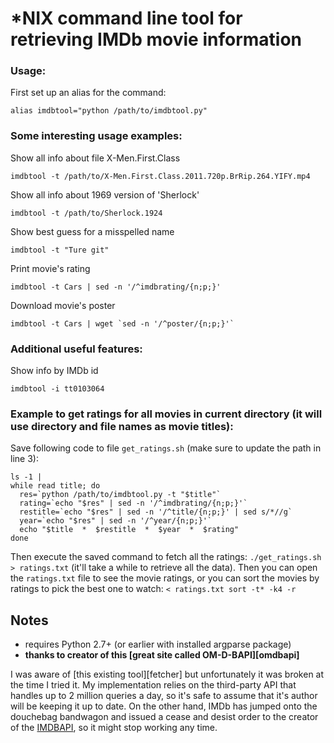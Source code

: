 *NIX command line tool for retrieving IMDb movie information
============================================================

### Usage:

First set up an alias for the command:

    alias imdbtool="python /path/to/imdbtool.py"

### Some interesting usage examples:

Show all info about file X-Men.First.Class

    imdbtool -t /path/to/X-Men.First.Class.2011.720p.BrRip.264.YIFY.mp4
    
Show all info about 1969 version of 'Sherlock'

    imdbtool -t /path/to/Sherlock.1924
    
Show best guess for a misspelled name

    imdbtool -t "Ture git"
    
Print movie's rating

    imdbtool -t Cars | sed -n '/^imdbrating/{n;p;}'
    
Download movie's poster

    imdbtool -t Cars | wget `sed -n '/^poster/{n;p;}'`

    
### Additional useful features:

Show info by IMDb id

    imdbtool -i tt0103064
    

### Example to get ratings for all movies in current directory (it will use directory and file names as movie titles):

Save following code to file `get_ratings.sh` (make sure to update the path in line 3):

    ls -1 | 
    while read title; do
      res=`python /path/to/imdbtool.py -t "$title"`
      rating=`echo "$res" | sed -n '/^imdbrating/{n;p;}'`
      restitle=`echo "$res" | sed -n '/^title/{n;p;}' | sed s/*//g`
      year=`echo "$res" | sed -n '/^year/{n;p;}'`
      echo "$title  *  $restitle  *  $year  *  $rating"
    done

Then execute the saved command to fetch all the ratings: `./get_ratings.sh > ratings.txt`
(it'll take a while to retrieve all the data). Then you can open the `ratings.txt` file to see the movie ratings, or you can sort the movies by ratings to pick the best one to watch: `< ratings.txt sort -t* -k4 -r`
    
    
## Notes ##

 - requires Python 2.7+ (or earlier with installed argparse package)
 - **thanks to creator of this [great site called OM-D-BAPI][omdbapi]**
 
I was aware of [this existing tool][fetcher] but unfortunately it was broken at the time I tried it. My implementation relies on the third-party API that handles up to 2 million queries a day, so it's safe to assume that it's author will be keeping it up to date. 
On the other hand, IMDb has jumped onto the douchebag bandwagon and issued a cease and desist order to the creator of the [IMDBAPI][imdbapi], so it might stop working any time.


[imdbapi]: http://www.omdbapi.com
